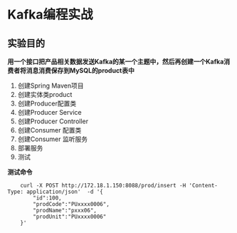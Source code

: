    	

#                                           Kafka编程实战


     
        
           
           
## 实验目的
**用一个接口把产品相关数据发送Kafka的某一个主题中，然后再创建一个Kafka消费者将消息消费保存到MySQL的product表中**

1. 创建Spring Maven项目
2. 创建实体类product
3. 创建Producer配置类
4. 创建Producer Service 
5. 创建Producer Controller
6. 创建Consumer 配置类
7. 创建Consumer 监听服务
8. 部署服务
9. 测试

**测试命令**
```
    curl -X POST http://172.18.1.150:8088/prod/insert -H 'Content-Type: application/json'  -d '{
        "id":100,
        "prodCode":"PUxxxx0006",
        "prodName":"pxxx06",
        "prodUnit":"PUxxxx0006"
    }'

```
